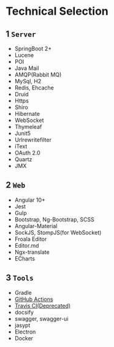 # Technical Selection

## 1 `Server`
- SpringBoot 2+
- Lucene
- POI
- Java Mail
- AMQP(Rabbit MQ)
- MySql, H2
- Redis, Ehcache
- Druid
- Https
- Shiro
- Hibernate
- WebSocket
- Thymeleaf
- Junit5
- Urlrewritefilter
- iText
- OAuth 2.0
- Quartz
- JMX

## 2 `Web`
- Angular 10+
- Jest
- Gulp
- Bootstrap, Ng-Bootstrap, SCSS
- Angular-Material
- SockJS, StompJS(for WebSocket)
- Froala Editor
- Editor.md
- Ngx-translate
- ECharts

## 3 `Tools`
- Gradle
- [GitHub Actions](https://github.com/JavaFamilyClub/jfoa/actions)
- [Travis CI(Deprecated)](https://travis-ci.org/github/JavaFamilyClub/jfoa)
- docsify
- swagger, swagger-ui
- jasypt
- Electron
- Docker

